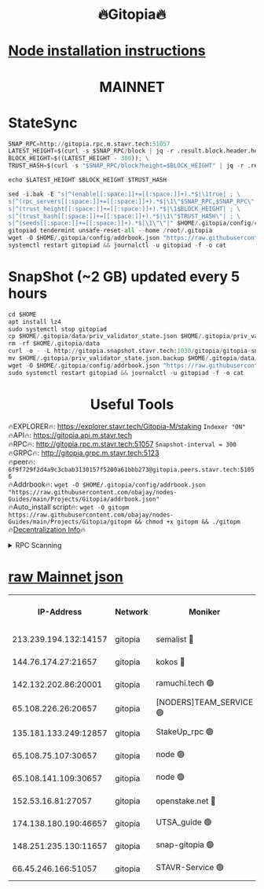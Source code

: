<h1 align="center"> 🔥Gitopia🔥</h1>

[Node installation instructions](https://github.com/obajay/nodes-Guides/tree/main/Projects/Gitopia)
=

<h1 align="center"> MAINNET</h1>

# StateSync
```python
SNAP_RPC=http://gitopia.rpc.m.stavr.tech:51057
LATEST_HEIGHT=$(curl -s $SNAP_RPC/block | jq -r .result.block.header.height); \
BLOCK_HEIGHT=$((LATEST_HEIGHT - 300)); \
TRUST_HASH=$(curl -s "$SNAP_RPC/block?height=$BLOCK_HEIGHT" | jq -r .result.block_id.hash)

echo $LATEST_HEIGHT $BLOCK_HEIGHT $TRUST_HASH

sed -i.bak -E "s|^(enable[[:space:]]+=[[:space:]]+).*$|\1true| ; \
s|^(rpc_servers[[:space:]]+=[[:space:]]+).*$|\1\"$SNAP_RPC,$SNAP_RPC\"| ; \
s|^(trust_height[[:space:]]+=[[:space:]]+).*$|\1$BLOCK_HEIGHT| ; \
s|^(trust_hash[[:space:]]+=[[:space:]]+).*$|\1\"$TRUST_HASH\"| ; \
s|^(seeds[[:space:]]+=[[:space:]]+).*$|\1\"\"|" $HOME/.gitopia/config/config.toml
gitopiad tendermint unsafe-reset-all --home /root/.gitopia
wget -O $HOME/.gitopia/config/addrbook.json "https://raw.githubusercontent.com/obajay/nodes-Guides/main/Projects/Gitopia/addrbook.json"
systemctl restart gitopiad && journalctl -u gitopiad -f -o cat
```
# SnapShot (~2 GB) updated every 5 hours
```python
cd $HOME
apt install lz4
sudo systemctl stop gitopiad
cp $HOME/.gitopia/data/priv_validator_state.json $HOME/.gitopia/priv_validator_state.json.backup
rm -rf $HOME/.gitopia/data
curl -o - -L http://gitopia.snapshot.stavr.tech:1030/gitopia/gitopia-snap.tar.lz4 | lz4 -c -d - | tar -x -C $HOME/.gitopia --strip-components 2
mv $HOME/.gitopia/priv_validator_state.json.backup $HOME/.gitopia/data/priv_validator_state.json
wget -O $HOME/.gitopia/config/addrbook.json "https://raw.githubusercontent.com/obajay/nodes-Guides/main/Projects/Gitopia/addrbook.json"
sudo systemctl restart gitopiad && journalctl -u gitopiad -f -o cat
```
 <h1 align="center"> Useful Tools</h1>

🔥EXPLORER🔥:      https://explorer.stavr.tech/Gitopia-M/staking  `Indexer "ON"` \
🔥API🔥: 			 		 https://gitopia.api.m.stavr.tech \
🔥RPC🔥:           http://gitopia.rpc.m.stavr.tech:51057              `Snapshot-interval = 300` \
🔥GRPC🔥:          http://gitopia.grpc.m.stavr.tech:5123 \
🔥peer🔥:					 `6f9f729f2d4a9c3cbab3130157f5200a61bbb273@gitopia.peers.stavr.tech:51056` \
🔥Addrbook🔥:    ```wget -O $HOME/.gitopia/config/addrbook.json "https://raw.githubusercontent.com/obajay/nodes-Guides/main/Projects/Gitopia/addrbook.json"``` \
🔥Auto_install script🔥: ```wget -O gitopm https://raw.githubusercontent.com/obajay/nodes-Guides/main/Projects/Gitopia/gitopm && chmod +x gitopm && ./gitopm``` \
🔥[Decentralization Info](https://github.com/obajay/StateSync-snapshots/tree/main/Projects/Gitopia/Decentralization)🔥

<details>
<summary>RPC Scanning</summary>

<h2 align="center"> We scan nodes in real time every 4 hours. And we provide the final result of RPC endpoints.
We cannot influence the operation of these nodes in any way. </h2>


```python
If Voting Power is higher than 0 --> then the Node is a validator of the network and may be subject to attack and be a potential threat to the chain.
```
```python
We marked such validators with a red symbol
```

</details>

[raw Mainnet json](https://rpc-check.gitopm.stavr.tech/gitopm/rpc-gitopm-result.json)
=

<table><tr><th>IP-Address</th><th>Network</th><th>Moniker</th><th>Latest Block Height</th><th>Earliest Block Height</th><th>Catching Up</th><th>Tx Index</th><th>Voting Power</th><th>Scan Time</th></tr><tr><td>213.239.194.132:14157</td><td>gitopia</td><td>semalist 🔴</td><td>11794156</td><td>6071990</td><td>False</td><td>off</td><td>430765</td><td>2024-01-06T04:26:28.955798304UTC</td></tr><tr><td>144.76.174.27:21657</td><td>gitopia</td><td>kokos 🔴</td><td>11794163</td><td>6071990</td><td>False</td><td>off</td><td>936374</td><td>2024-01-06T04:26:42.893662111UTC</td></tr><tr><td>142.132.202.86:20001</td><td>gitopia</td><td>ramuchi.tech 🟢</td><td>11794161</td><td>6548337</td><td>False</td><td>on</td><td>0</td><td>2024-01-06T04:26:37.980025709UTC</td></tr><tr><td>65.108.226.26:20657</td><td>gitopia</td><td>[NODERS]TEAM_SERVICE 🟢</td><td>11794174</td><td>6846001</td><td>False</td><td>on</td><td>0</td><td>2024-01-06T04:27:00.162662899UTC</td></tr><tr><td>135.181.133.249:12857</td><td>gitopia</td><td>StakeUp_rpc 🟢</td><td>11794161</td><td>8010001</td><td>False</td><td>on</td><td>0</td><td>2024-01-06T04:26:38.449305400UTC</td></tr><tr><td>65.108.75.107:30657</td><td>gitopia</td><td>node 🟢</td><td>11794169</td><td>8802845</td><td>False</td><td>on</td><td>0</td><td>2024-01-06T04:26:51.496998495UTC</td></tr><tr><td>65.108.141.109:30657</td><td>gitopia</td><td>node 🟢</td><td>11794160</td><td>10145845</td><td>False</td><td>on</td><td>0</td><td>2024-01-06T04:26:37.471643019UTC</td></tr><tr><td>152.53.16.81:27057</td><td>gitopia</td><td>openstake.net 🔴</td><td>11794141</td><td>10455001</td><td>False</td><td>off</td><td>24687</td><td>2024-01-06T04:26:02.869451533UTC</td></tr><tr><td>174.138.180.190:46657</td><td>gitopia</td><td>UTSA_guide 🟢</td><td>11794145</td><td>11194706</td><td>False</td><td>on</td><td>0</td><td>2024-01-06T04:26:11.768725685UTC</td></tr><tr><td>148.251.235.130:11657</td><td>gitopia</td><td>snap-gitopia 🟢</td><td>11794160</td><td>11730001</td><td>False</td><td>on</td><td>0</td><td>2024-01-06T04:26:37.730297095UTC</td></tr><tr><td>66.45.246.166:51057</td><td>gitopia</td><td>STAVR-Service 🟢</td><td>11794150</td><td>11786001</td><td>False</td><td>on</td><td>0</td><td>2024-01-06T04:26:20.547778952UTC</td></tr></table>
